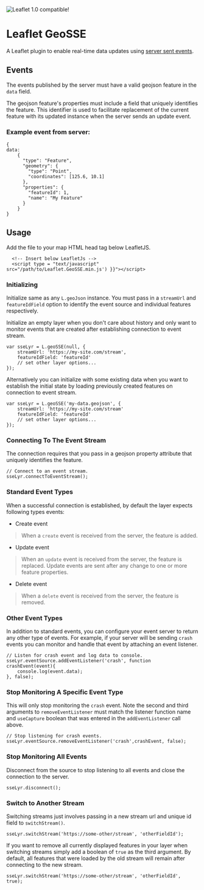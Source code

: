 ![Leaflet 1.0 compatible!](https://img.shields.io/badge/Leaflet%201.0-%E2%9C%93-1EB300.svg?style=flat)
# Leaflet GeoSSE
A Leaflet plugin to enable real-time data updates using [server sent events](https://developer.mozilla.org/en-US/docs/Web/API/Server-sent_events).
## Events
The events published by the server must have a valid geojson feature in the `data` field.

The geojson feature's properties must include a field that uniquely identifies the feature. This identifier is used to facilitate replacement of the current feature with its updated instance when the server sends an update event.
### Example event from server:
```
{
data: 
    {
      "type": "Feature",
      "geometry": {
        "type": "Point",
        "coordinates": [125.6, 10.1]
      },
      "properties": {
        "featureId": 1,
        "name": "My Feature"
      }
    }
}
```
## Usage
Add the file to your map HTML head tag below LeafletJS.
```
  <!-- Insert below LeafletJs -->
  <script type = "text/javascript" src="/path/to/Leaflet.GeoSSE.min.js') }}"></script>
```

### Initializing
Initialize same as any `L.geoJson` instance. You must pass in a `streamUrl` and `featureIdField` option to identify the event source and individual features respectively.

Initialize an empty layer when you don't care about history and only want to monitor events that are created after establishing connection to event stream.
```
var sseLyr = L.geoSSE(null, {
    streamUrl: 'https://my-site.com/stream',
    featureIdField: 'featureId'
    // set other layer options...
});
```

Alternatively you can initialize with some existing data when you want to establish the initial state by loading previously created features on connection to event stream.
```
var sseLyr = L.geoSSE('my-data.geojson', {
    streamUrl: 'https://my-site.com/stream'
    featureIdField: 'featureId'
    // set other layer options...
});
```
### Connecting To The Event Stream
The connection requires that you pass in a geojson property attribute that uniquely identifies the feature.
```
// Connect to an event stream.
sseLyr.connectToEventStream();
```
### Standard Event Types
When a successful connection is established, by default the layer expects following types events:
- Create event
> When a `create` event is received from the server, the feature is added.
- Update event
> When an `update` event is received from the server, the feature is replaced. Update events are sent after any change to one or more feature properties.
- Delete event
> When a `delete` event is received from the server, the feature is removed.

### Other Event Types
In addition to standard events, you can configure your event server to return any other type of events. For example, if your server will be sending `crash` events you can monitor and handle that event by attaching an event listener.
```
// Listen for crash event and log data to console.
sseLyr.eventSource.addEventListener('crash', function crashEvent(event){
    console.log(event.data);
}, false);
```

### Stop Monitoring A Specific Event Type
This will only stop monitoring the `crash` event. Note the second and third arguments to `removeEventListener` must match the listener function name and `useCapture` boolean that was entered in the `addEventListener` call above.
```
// Stop listening for crash events.
sseLyr.eventSource.removeEventListener('crash',crashEvent, false);
```

### Stop Monitoring All Events
Disconnect from the source to stop listening to all events and close the connection to the server.
```
sseLyr.disconnect();
```

### Switch to Another Stream
Switching streams just involves passing in a new stream url and unique id field to `switchStream()`.
```
sseLyr.switchStream('https://some-other/stream', 'otherFieldId');
```

If you want to remove all currently displayed features in your layer when switching streams simply add a boolean of `true` as the third argument. By default, all features that were loaded by the old stream will remain after connecting to the new stream.
```
sseLyr.switchStream('https://some-other/stream', 'otherFieldId', true);
```